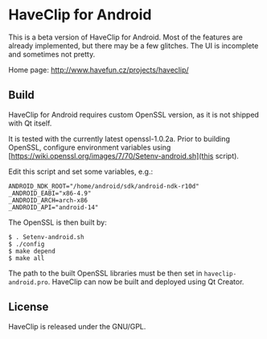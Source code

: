 HaveClip for Android
====================

This is a beta version of HaveClip for Android. Most of the features are already
implemented, but there may be a few glitches. The UI is incomplete and sometimes
not pretty.

Home page: http://www.havefun.cz/projects/haveclip/

Build
-----

HaveClip for Android requires custom OpenSSL version, as it is not shipped
with Qt itself.

It is tested with the currently latest openssl-1.0.2a. Prior to building OpenSSL,
configure environment variables using
[https://wiki.openssl.org/images/7/70/Setenv-android.sh](this script).

Edit this script and set some variables, e.g.:

    ANDROID_NDK_ROOT="/home/android/sdk/android-ndk-r10d"
    _ANDROID_EABI="x86-4.9"
    _ANDROID_ARCH=arch-x86
    _ANDROID_API="android-14"

The OpenSSL is then built by:

    $ . Setenv-android.sh
    $ ./config
    $ make depend
    $ make all

The path to the built OpenSSL libraries must be then set in
`haveclip-android.pro`. HaveClip can now be built and deployed using Qt Creator.

License
-------
HaveClip is released under the GNU/GPL.
